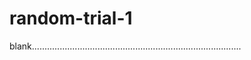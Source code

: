 # random-trial-1
blank...................................................................................
